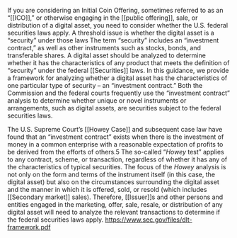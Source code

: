 
If you are considering an Initial Coin Offering, sometimes referred to as an “[[ICO]],” or otherwise engaging in the [[public offering]], sale, or distribution of a digital asset, you need to consider whether the U.S. federal securities laws apply. A threshold issue is whether the digital asset is a “security” under those laws The term “security” includes an “investment contract,” as well as other instruments such as stocks, bonds, and transferable shares. A digital asset should be analyzed to determine whether it has the characteristics of any product that meets the definition of “security” under the federal [[Securities]] laws. In this guidance, we provide a framework for analyzing whether a digital asset has the characteristics of one particular type of security – an “investment contract.” Both the Commission and the federal courts frequently use the “investment contract” analysis to determine whether unique or novel instruments or arrangements, such as digital assets, are securities subject to the federal securities laws.

The U.S. Supreme Court’s [[Howey Case]] and subsequent case law have found that an
“investment contract” exists when there is the investment of money in a common enterprise with a reasonable expectation of profits to be derived from the efforts of others.5 The so-called “_Howey_ test” applies to any contract, scheme, or transaction, regardless of whether it has any of the characteristics of typical securities. The focus of the _Howey_ analysis is not only on the form and terms of the instrument itself (in this case, the digital asset) but also on the circumstances surrounding the digital asset and the manner in which it is offered, sold, or resold (which includes [[Secondary market]] sales). Therefore, [[Issuer]]s and other persons and entities engaged in the marketing, offer, sale, resale, or distribution of any digital asset will need to analyze the relevant transactions to determine if the federal securities laws apply.
https://www.sec.gov/files/dlt-framework.pdf